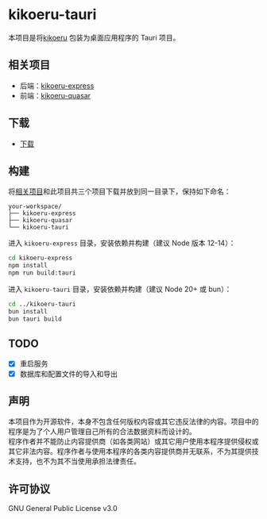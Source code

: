 
# kikoeru-tauri

本项目是将[kikoeru](https://github.com/XunJiJiang/kikoeru) 包装为桌面应用程序的 Tauri 项目。

## 相关项目

- 后端：[kikoeru-express](https://github.com/XunJiJiang/kikoeru-express)
- 前端：[kikoeru-quasar](https://github.com/XunJiJiang/kikoeru-quasar)

## 下载

- [下载](https://github.com/XunJiJiang/kikoeru-tauri/releases)

## 构建

将[相关项目](#相关项目)和此项目共三个项目下载并放到同一目录下，保持如下命名：

```tree
your-workspace/
├── kikoeru-express
├── kikoeru-quasar
└── kikoeru-tauri
```

进入 `kikoeru-express` 目录，安装依赖并构建（建议 Node 版本 12-14）：

```sh
cd kikoeru-express
npm install
npm run build:tauri
```

进入 `kikoeru-tauri` 目录，安装依赖并构建（建议 Node 20+ 或 bun）：

```sh
cd ../kikoeru-tauri
bun install
bun tauri build
```

## TODO

- [x] 重启服务
- [x] 数据库和配置文件的导入和导出

## 声明

本项目作为开源软件，本身不包含任何版权内容或其它违反法律的内容。项目中的程序是为了个人用户管理自己所有的合法数据资料而设计的。  
程序作者并不能防止内容提供商（如各类网站）或其它用户使用本程序提供侵权或其它非法内容。程序作者与使用本程序的各类内容提供商并无联系，不为其提供技术支持，也不为其不当使用承担法律责任。

## 许可协议

GNU General Public License v3.0

